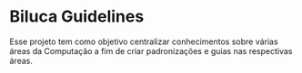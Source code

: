 # Biluca Guidelines

Esse projeto tem como objetivo centralizar conhecimentos sobre várias áreas da Computação a fim de criar padronizações e guias nas respectivas áreas.